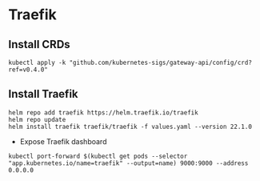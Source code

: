 # Traefik
## Install CRDs
```
kubectl apply -k "github.com/kubernetes-sigs/gateway-api/config/crd?ref=v0.4.0"
```

## Install Traefik
```
helm repo add traefik https://helm.traefik.io/traefik
helm repo update
helm install traefik traefik/traefik -f values.yaml --version 22.1.0
```

* Expose Traefik dashboard
```
kubectl port-forward $(kubectl get pods --selector "app.kubernetes.io/name=traefik" --output=name) 9000:9000 --address 0.0.0.0
```